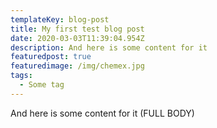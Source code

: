 ```yaml
---
templateKey: blog-post
title: My first test blog post
date: 2020-03-03T11:39:04.954Z
description: And here is some content for it
featuredpost: true
featuredimage: /img/chemex.jpg
tags:
  - Some tag
---
```

And here is some content for it (FULL BODY)
